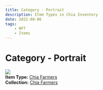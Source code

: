 ```yaml
---
title: Category - Portrait
description: Item Types in Chia Inventory
date: 2022-08-06
tags:
    - NFT
    - Items
---
```


# Category - Portrait
<div class="item_type_thumbnail">
<a href="../../Types/Portrait/Chia_Farmers/Chia_Farmers"><img loading="lazy" src="https://bafybeihapkvhiopdwccs7jway76oadqb4ltsx3xnk23dm3z35uyxeiotky.ipfs.nftstorage.link/1215.png"></a><br/>
<div><strong>Item Type:</strong> <a href="../../Types/Portrait/Chia_Farmers/Chia_Farmers">Chia Farmers</a></div>
<div><strong>Collection:</strong> <a href="https://www.spacescan.io/xch/nft/collection/col1ffwmq5aumd96sxlw6l665hkccq9w3w2w0a4pcfhl329u07sz92cqg7vjkj">Chia Farmers</a></div>
</div>


